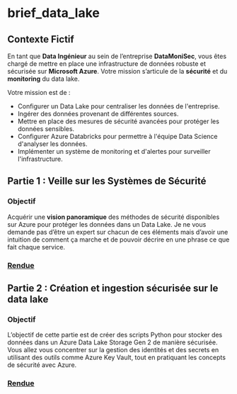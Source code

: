 # brief_data_lake

## Contexte Fictif
En tant que **Data Ingénieur** au sein de l’entreprise **DataMoniSec**, vous êtes chargé de mettre en place une infrastructure de données robuste et sécurisée sur **Microsoft Azure**. Votre mission s’articule de la **sécurité** et du **monitoring** du data lake.

Votre mission est de :
- Configurer un Data Lake pour centraliser les données de l'entreprise.
- Ingérer des données provenant de différentes sources.
- Mettre en place des mesures de sécurité avancées pour protéger les données sensibles.
- Configurer Azure Databricks pour permettre à l'équipe Data Science d'analyser les données.
- Implémenter un système de monitoring et d'alertes pour surveiller l'infrastructure.

## Partie 1 : Veille sur les Systèmes de Sécurité

### Objectif

Acquérir une **vision panoramique** des méthodes de sécurité disponibles sur Azure pour protéger les données dans un Data Lake. Je ne vous demande pas d’être un expert sur chacun de ces éléments mais d’avoir une intuition de comment ça marche et de pouvoir décrire en une phrase ce que fait chaque service.

### [Rendue](Partie1_Veille_Systemes_Securite/Concepts_important.md)

## Partie 2 : Création et ingestion sécurisée sur le data lake

### Objectif
L’objectif de cette partie est de créer des scripts Python pour stocker des données dans un Azure Data Lake Storage Gen 2 de manière sécurisée. Vous allez vous concentrer sur la gestion des identités et des secrets en utilisant des outils comme Azure Key Vault, tout en pratiquant les concepts de sécurité avec Azure.

### [Rendue](Partie2_Creation_ingestion_securisee_data_lake/rendue.md)